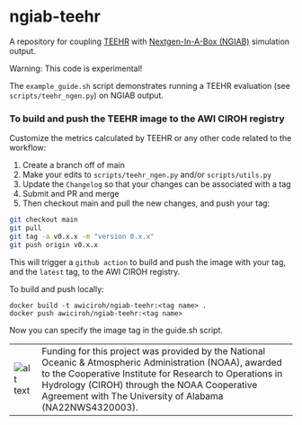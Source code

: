 # ngiab-teehr
A repository for coupling [TEEHR](https://rtiinternational.github.io/teehr/) with [Nextgen-In-A-Box (NGIAB)](https://github.com/jameshalgren/NGIAB-CloudInfra) simulation output.

Warning: This code is experimental!

The `example_guide.sh` script demonstrates running a TEEHR evaluation (see `scripts/teehr_ngen.py`) on NGIAB output.

### To build and push the TEEHR image to the AWI CIROH registry

Customize the metrics calculated by TEEHR or any other code related to the workflow:

1. Create a branch off of main
2. Make your edits to `scripts/teehr_ngen.py` and/or `scripts/utils.py`
3. Update the `Changelog` so that your changes can be associated with a tag
4. Submit and PR and merge
5. Then checkout main and pull the new changes, and push your tag:
```bash
git checkout main
git pull
git tag -a v0.x.x -m "version 0.x.x"
git push origin v0.x.x
```

This will trigger a `github action` to build and push the image with your tag, and the `latest` tag, to the AWI CIROH registry.

To build and push locally:
```
docker build -t awiciroh/ngiab-teehr:<tag name> .
docker push awiciroh/ngiab-teehr:<tag name>
```

Now you can specify the image tag in the guide.sh script.

| | |
| --- | --- |
| ![alt text](https://ciroh.ua.edu/wp-content/uploads/2022/08/CIROHLogo_200x200.png) | Funding for this project was provided by the National Oceanic & Atmospheric Administration (NOAA), awarded to the Cooperative Institute for Research to Operations in Hydrology (CIROH) through the NOAA Cooperative Agreement with The University of Alabama (NA22NWS4320003). |
